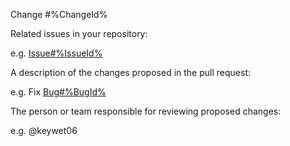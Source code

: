 Change #%ChangeId%

Related issues in your repository: 

e.g. [Issue#%IssueId%](%IssueLink%)

A description of the changes proposed in the pull request:

e.g. Fix [Bug#%BugId%](%BugLink%)

The person or team responsible for reviewing proposed changes:

e.g. @keywet06
